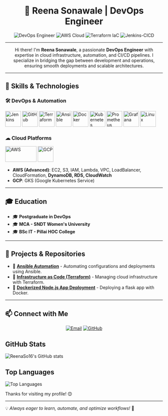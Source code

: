 <h1 align="center">🚀 Reena Sonawale | DevOps Engineer</h1>

<p align="center">
  <img src="https://img.shields.io/badge/DevOps-Engineer-blue" alt="DevOps Engineer">
  <img src="https://img.shields.io/badge/AWS-Cloud-orange" alt="AWS Cloud">
  <img src="https://img.shields.io/badge/Terraform-IaC-purple" alt="Terraform IaC">
  <img src="https://img.shields.io/badge/Jenkins-CICD-red" alt="Jenkins-CICD">
</p>

---

<p align="center">
  Hi there! I'm <b>Reena Sonawale</b>, a passionate <b>DevOps Engineer</b> with expertise in cloud infrastructure, automation, and CI/CD pipelines. I specialize in bridging the gap between development and operations, ensuring smooth deployments and scalable architectures.
</p>

---

## 🚀 Skills & Technologies  

### 🛠 DevOps & Automation  
<p align="left">
  <img src="https://cdn.worldvectorlogo.com/logos/jenkins-1.svg" alt="Jenkins" width="50" height="50">
  <img src="https://github.githubassets.com/images/modules/logos_page/GitHub-Mark.png" alt="GitHub" width="50" height="50">
  <img src="https://www.vectorlogo.zone/logos/terraformio/terraformio-icon.svg" alt="Terraform" width="50" height="50">
  <img src="https://www.vectorlogo.zone/logos/ansible/ansible-icon.svg" alt="Ansible" width="50" height="50">
  <img src="https://www.vectorlogo.zone/logos/docker/docker-icon.svg" alt="Docker" width="50" height="50">
  <img src="https://www.vectorlogo.zone/logos/kubernetes/kubernetes-icon.svg" alt="Kubernetes" width="50" height="50">
  <img src="https://upload.wikimedia.org/wikipedia/commons/4/4b/Prometheus_software_logo.svg" alt="Prometheus" width="50" height="50">
  <img src="https://www.vectorlogo.zone/logos/grafana/grafana-icon.svg" alt="Grafana" width="50" height="50">
  <img src="https://upload.wikimedia.org/wikipedia/commons/3/35/Tux.svg" alt="Linux" width="50" height="50">
</p>

### ☁ Cloud Platforms  
<p align="left">
  <img src="https://upload.wikimedia.org/wikipedia/commons/9/93/Amazon_Web_Services_Logo.svg" alt="AWS" width="100" height="50">
  <img src="https://www.vectorlogo.zone/logos/google_cloud/google_cloud-icon.svg" alt="GCP" width="50" height="50">
</p>

- **AWS (Advanced)**: EC2, S3, IAM, Lambda, VPC, LoadBalancer, CloudFormation, **DynamoDB, RDS, CloudWatch**  
- **GCP**: GKS (Google Kubernetes Service)  

---

## 🎓 Education  
- 🎓 **Postgraduate in DevOps**
- 🎓 **MCA - SNDT Women's University**    
- 🎓 **BSc IT - Pillai HOC College**  

---

## 💼 Projects & Repositories  
- 🔹 **[Ansible Automation](https://github.com/ReenaSo16/Ansible.git)** - Automating configurations and deployments using Ansible.  
- 🔹 **[Infrastructure as Code (Terraform)](https://github.com/ReenaSo16/Terraform.git)** - Managing cloud infrastructure with Terraform.  
- 🔹 **[Dockerized Node.js App Deployment](https://github.com/ReenaSo16/Python-Flask1.git)** - Deploying a flask app with Docker.  

---

## 📫 Connect with Me  
<p align="center">
  <a href="mailto:reenasonawale99@gmail.com"><img src="https://img.shields.io/badge/Email-reenasonawale99@gmail.com-red" alt="Email"></a>
  <a href="https://github.com/ReenaSo16/"><img src="https://img.shields.io/badge/GitHub-ReenaSo16-red" alt="GitHub"></a>
</p>


## GitHub Stats
![ReenaSo16's GitHub stats](https://github-readme-stats.vercel.app/api?username=ReenaSo16&show_icons=true&theme=radical)

## Top Languages
![Top Languages](https://github-readme-stats.vercel.app/api/top-langs/?username=ReenaSo16&layout=compact&theme=radical)

Thanks for visiting my profile! 😊

---

💡 *Always eager to learn, automate, and optimize workflows!* 🚀
